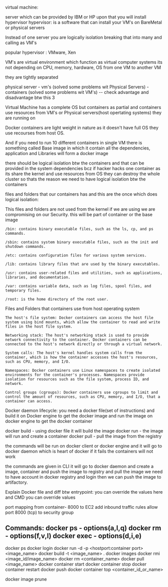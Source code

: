 virtual machine: 

server which can be provided by IBM or HP upon that you will install hypervisor 
hypervisor: is a software that can install your VM's on BareMetal or physical servers

Instead of one server you are logically isolation breaking that into many and calling as VM's 

popular hypervisor : VMware, Xen 

VM's are virtual environment which function as  virtual computer systems its not depending on CPU, memory, hardware, OS from one VM to another VM

they are tightly separated

physical server - vm's (solved some problems wit Physical Servers) - containers (solved some problems wit VM's) -- check advantage and disadvantage btw this 3 

Virtual Machine has a complete OS but containers as partial and containers use resources from VM's or Physical servers(host opertating systems) they are running on 






Docker containers are light weight in nature as it doesn't have full OS they use recourses from host OS. 

And if you need to run 10 different containers in single VM there is something called Base image in which it contain all the dependencies, application and  Libraries will form a docker image

there should be logical isolation btw the containers and that can be provided in the system dependencies bcz if hacker hacks one container as its share the kernel and use resources from OS they can destroy the whole cluster so thats the reason we need to have logical isolation btw the containers

files and folders that our containers has and this are the once which does logical isolation: 

This files and folders are not used from the kernel if we are using we are compromising on our Security. this will be part of container or the base image

    /bin: contains binary executable files, such as the ls, cp, and ps commands.

    /sbin: contains system binary executable files, such as the init and shutdown commands.

    /etc: contains configuration files for various system services.

    /lib: contains library files that are used by the binary executables.

    /usr: contains user-related files and utilities, such as applications, libraries, and documentation.

    /var: contains variable data, such as log files, spool files, and temporary files.

    /root: is the home directory of the root user.

Files and Folders that containers use from host operating system

    The host's file system: Docker containers can access the host file system using bind mounts, which allow the container to read and write files in the host file system.

    Networking stack: The host's networking stack is used to provide network connectivity to the container. Docker containers can be connected to the host's network directly or through a virtual network.

    System calls: The host's kernel handles system calls from the container, which is how the container accesses the host's resources, such as CPU, memory, and I/O.

    Namespaces: Docker containers use Linux namespaces to create isolated environments for the container's processes. Namespaces provide isolation for resources such as the file system, process ID, and network.

    Control groups (cgroups): Docker containers use cgroups to limit and control the amount of resources, such as CPU, memory, and I/O, that a container can access.
    



Docker daemon lifecycle: you need a docker file(set of instructions) and build it on Docker engine to get the docker image and run the image on docker engine to get the docker container 


docker build - using docker file it will build the image 
docker run - the image will run and create a container 
docker pull - pull the image from the registry 
 
the commands will be run on docker client or docker engine and it will go to docker daemon which is heart of docker if it fails the containers will not work 
 
the commands are given in CLI it will go to docker daemon and create a image, container and push the image to registry and pull the image we need to have account in docker registry and login then we can push the image to artifactory.


 
Explain Docker file and diff btw entrypoint: you can override the values here and CMD you can override values

port mapping from container- 8000 to EC2 add inbound traffic rules allow port 8000 (tcp) to security group



Commands:
docker ps - options(a,l,q)
docker rm - options(f,v,l)
docker exec - options(d,i,e)
------------
docker ps
docker login
docker run -d -p <hostport:container port> <image_name>
docker build -t <image_name> . 
docker images
docker rmi <image_id/image_name>
docker rm <container_name>
docker pull <image_name>
docker container start
docker container stop
docker container restart
docker push
docker container top <container_id_or_name>

docker image prune




